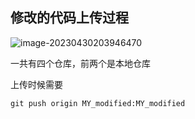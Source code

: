 <!--
 * @Descripttion: 
 * @version: 
 * @Author: xp.Zhang
 * @Date: 2023-04-30 20:34:01
 * @LastEditors: xp.Zhang
 * @LastEditTime: 2023-04-30 20:38:42
-->

## 修改的代码上传过程

![image-20230430203946470](/home/juo/.config/Typora/typora-user-images/image-20230430203946470.png)

一共有四个仓库，前两个是本地仓库

上传时候需要

```
git push origin MY_modified:MY_modified
```

